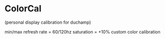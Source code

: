 # ColorCal
(personal display calibration for duchamp)

min/max refresh rate = 60/120hz
saturation = +10%
custom color calibration
